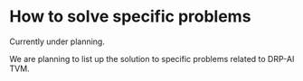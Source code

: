 # How to solve specific problems

Currently under planning.  

We are planning to list up the solution to specific problems related to DRP-AI TVM.
